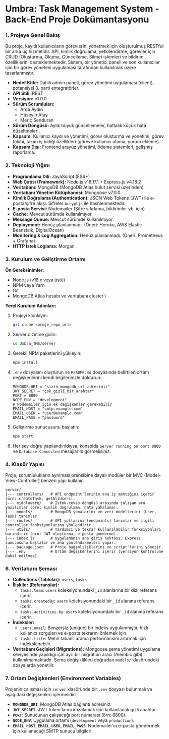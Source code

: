 # **Umbra: Task Management System - Back-End Proje Dokümantasyonu**

### **1. Projeye Genel Bakış**

Bu proje, kayıtlı kullanıcıların görevlerini yönetmek için oluşturulmuş RESTful bir arka uç hizmetidir. API, kimlik doğrulama, yetkilendirme, görevler için CRUD (Oluşturma, Okuma, Güncelleme, Silme) işlemleri ve bildirim özelliklerini desteklemektedir. Sistem, bir yönetici paneli ve son kullanıcılar için bir görev yönetimi uygulaması tarafından kullanılmak üzere tasarlanmıştır.

*   **Hedef Kitle:** Dahili admin paneli, görev yönetimi uygulaması (client), potansiyel 3. parti entegratörler.
*   **API Stili:** REST
*   **Versiyon:** v1.0.0
*   **Sürüm Sorumluları:**
    *   Arda Aydın
    *   Hüseyin Atay
    *   Meriç Şenduran
*   **Sürüm Döngüsü:** Aylık büyük güncellemeler, haftalık küçük hata düzeltmeleri.
*   **Kapsam:** Kullanıcı kaydı ve yönetimi, görev oluşturma ve yönetimi, görev takibi, takım iş birliği özellikleri (göreve kullanıcı atama, yorum ekleme).
*   **Kapsam Dışı:** Frontend arayüz yönetimi, ödeme sistemleri, gelişmiş raporlama.

### **2. Teknoloji Yığını**

*   **Programlama Dili:** JavaScript (ES6+)
*   **Web Çatısı (Framework):** Node.js v18.17.1 + Express.js v4.18.2
*   **Veritabanı:** MongoDB (MongoDB Atlas bulut servisi üzerinden)
*   **Veritabanı Yönetim Kütüphanesi:** Mongoose v7.0.0
*   **Kimlik Doğrulama (Authentication):** JSON Web Tokens (JWT) ile e-posta/şifre akışı. Şifreler `bcryptjs` ile hashlenmektedir.
*   **E-posta Servisi:** Nodemailer (Şifre sıfırlama, bildirimler vb. için)
*   **Cache:** Mevcut sürümde kullanılmıyor.
*   **Message Queue:** Mevcut sürümde kullanılmıyor.
*   **Deployment:** Henüz planlanmadı. (Öneri: Heroku, AWS Elastic Beanstalk, DigitalOcean)
*   **Monitoring & Log Aggregation:** Henüz planlanmadı. (Öneri: Prometheus + Grafana)
*   **HTTP İstek Loglama:** Morgan

### **3. Kurulum ve Geliştirme Ortamı**

**Ön Gereksinimler:**
*   Node.js (v18.x veya üstü)
*   NPM veya Yarn
*   Git
*   MongoDB Atlas hesabı ve veritabanı cluster'ı

**Yerel Kurulum Adımları:**
1.  Projeyi klonlayın:
    ```bash
    git clone <proje_repo_url>
    ```
2.  Server dizinine gidin:
    ```bash
    cd Umbra_TMS/server
    ```
3.  Gerekli NPM paketlerini yükleyin:
    ```bash
    npm install
    ```
4.  `.env` dosyasını oluşturun ve `README.md` dosyasında belirtilen ortam değişkenlerini kendi bilgilerinizle doldurun:
    ```
    MONGODB_URI = "sizin_mongodb_url_adresiniz"
    JWT_SECRET = "çok_gizli_bir_anahtar"
    PORT = 8800
    NODE_ENV = "development"
    # Nodemailer için ek değişkenler gerekebilir
    EMAIL_HOST = "smtp.example.com"
    EMAIL_USER = "user@example.com"
    EMAIL_PASS = "password"
    ```
5.  Geliştirme sunucusunu başlatın:
    ```bash
    npm start
    ```
6.  Her şey doğru yapılandırıldıysa, konsolda `Server running on port 8800` ve `Database Connected` mesajlarını görmelisiniz.

### **4. Klasör Yapısı**

Proje, sorumlulukların ayrılması prensibine dayalı modüler bir MVC (Model-View-Controller) benzeri yapı kullanır.

```
server/
|--- controllers/   # API endpoint'lerinin ana iş mantığını içerir (örn: createTask, getAllUsers).
|--- middleware/    # İstek-cevap döngüsü arasında çalışan ara yazılımlar (örn: kimlik doğrulama, hata yakalama).
|--- models/        # MongoDB şemalarını ve veri modellerini (User, Task) tanımlar.
|--- routes/        # API yollarını (endpoints) tanımlar ve ilgili controller fonksiyonlarına yönlendirir.
|--- utils/         # Yardımcı ve tekrar kullanılabilir fonksiyonları barındırır (örn: JWT oluşturma, e-posta gönderme).
|--- index.js       # Uygulamanın ana giriş noktası. Express sunucusunu başlatır ve ana yönlendirmeleri yapar.
|--- package.json   # Proje bağımlılıklarını ve script'lerini yönetir.
|--- .env           # Ortam değişkenlerini içerir (versiyon kontrolüne dahil edilmez).
```

### **6. Veritabanı Şeması**

*   **Collections (Tablolar):** `users`, `tasks`
*   **İlişkiler (Referanslar):**
    *   `tasks.team`: `users` koleksiyonundaki `_id` alanlarına bir dizi referans içerir.
    *   `tasks.createdBy`: `users` koleksiyonundaki bir `_id` alanına referans içerir.
    *   `tasks.activities.by`: `users` koleksiyonundaki bir `_id` alanına referans içerir.
*   **İndeksler:**
    *   `users.email`: Benzersiz (unique) bir indeks uygulanmıştır, hızlı kullanıcı sorguları ve e-posta tekrarını önlemek için.
    *   `tasks.title`: Metin tabanlı arama performansını artırmak için indekslenebilir.
*   **Veritabanı Geçişleri (Migrations):** Mongoose şema yönetimi uygulama seviyesinde yapıldığı için ayrı bir migration aracı (Alembic gibi) kullanılmamaktadır. Şema değişiklikleri doğrudan `models/` klasöründeki dosyalarda yönetilir.

### **7. Ortam Değişkenleri (Environment Variables)**

Projenin çalışması için `server` klasöründe bir `.env` dosyası bulunmalı ve aşağıdaki değişkenleri içermelidir:

*   **`MONGODB_URI`**: MongoDB Atlas bağlantı adresiniz.
*   **`JWT_SECRET`**: JWT token'larını imzalamak için kullanılacak gizli anahtar.
*   **`PORT`**: Sunucunun çalışacağı port numarası (örn: 8800).
*   **`NODE_ENV`**: Uygulama ortamı (`development` veya `production`).
*   **`EMAIL_HOST`**, **`EMAIL_USER`**, **`EMAIL_PASS`**: Nodemailer'ın e-posta göndermek için kullanacağı SMTP sunucu bilgileri. 